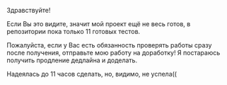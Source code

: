 Здравствуйте!

Если Вы это видите, значит мой проект ещё не весь готов, в репозитории пока только 11 готовых тестов.

Пожалуйста, если у Вас есть обязанность проверять работы сразу после получения, отправьте мою работу на доработку! Я постараюсь получить продление дедлайна и доделать.

Надеялась до 11 часов сделать, но, видимо, не успела((
